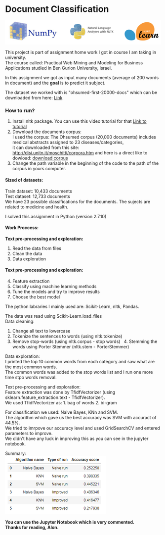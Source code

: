 # Document Classification
![Laibraries logos](./images/logos.png)

This project is part of assignment home work I got in course I am taking in university.  
The course called: Practical Web Mining and Modeling for Business Applications studied in Ben Gurion University, Israel.

In this assignment we got as input many documents (average of 200 words in document) and the **goal**  is to predict it subject.

The dataset we worked with is "ohsumed-first-20000-docs" which can be downloaded from here: [Link](http://disi.unitn.it/moschitti/corpora.htm)  
 
### How to run?
1. Install nltk package. You can use this video tutorial for that [Link to tutorial](https://www.youtube.com/watch?v=68aHmFcO-W4)
2. Download the documents corpus:  
     I used the corpus: The Ohsumed corpus (20,000 documents) includes medical abstracts assigned to 23 diseases/categories,  
     it can downloaded from this site: http://disi.unitn.it/moschitti/corpora.htm and here is a direct like to dowload: [download corpus](http://disi.unitn.it/moschitti/corpora/ohsumed-first-20000-docs.tar.gz)
3. Change the path variable in the beginning of the code to the path of the corpus in yours computer.

#### Sized of datasets:
Train dataset: 10,433 documents  
Test dataset: 12,733 documents  
We have 23 possible classifications for the documents. The sujects are related to medicine and health.  

I solved this assignment in Python (version 2.7.10)  

#### __Work Proccess:__
__Text pre-processing and exploration:__  
1. Read the data from files  
2. Clean the data  
3. Data exploration  
  
#### __Text pre-processing and exploration:__  
4. Feature extraction  
5. Classify using machine learning methods  
6. Tune the models and try to improve results  
7. Choose the best model  
  
The python labraries I mainly used are: Scikit-Learn, nltk, Pandas.
  
The data was read using Scikit-Learn.load_files  
Data cleaning:
   1. Change all text to lowercase
   2. Tokenize the sentences to words (using nltk.tokenize)
   3. Remove stop-words (using nltk.corpus - stop words)
   4. Stemming the words using Porter Stemmer (nltk.stem - PorterStemmer)
  
Data exploration:  
I printed the top 10 common words from each category and saw what are the most common words.  
The common words was added to the stop words list and I run one more time stpo words removal.  
  
Text pre-processing and exploration:  
Feature extraction was done by TfidfVectorizer (using sklearn.feature_extraction.text - TfidfVectorizer).  
We used TfidfVectorizer as: 1. bag of words 2. bi-gram  
  
For classification we used: Naive Bayes, KNn and SVM.  
The algorithm which gave us the best accuracy was SVM with accuract of 44.5%.  
We tried to imrpove our accuracy level and used GridSearchCV and entered parameters to improve.  
We didn't have any luck in improving this as you can see in the jupyter notebook.  
  
Summary:  
![alg summary](./images/alg_summary.PNG)
    
**You can use the Jupyter Notebook which is very commented.  
Thanks for reading, Alon.**  

